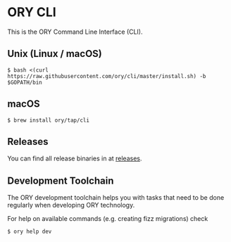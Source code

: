 # ORY CLI

This is the ORY Command Line Interface (CLI).

## Unix (Linux / macOS)

```shell-session
$ bash <(curl https://raw.githubusercontent.com/ory/cli/master/install.sh) -b $GOPATH/bin
```

## macOS

```shell-session
$ brew install ory/tap/cli
```

## Releases

You can find all release binaries in at
[releases](https://github.com/ory/cli/releases).

## Development Toolchain

The ORY development toolchain helps you with tasks that need to be done
regularly when developing ORY technology.

For help on available commands (e.g. creating fizz migrations) check

```
$ ory help dev
```
